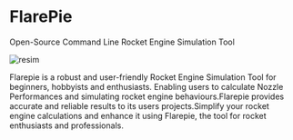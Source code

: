 # FlarePie
Open-Source Command Line Rocket Engine Simulation Tool

![resim](https://github.com/user-attachments/assets/42368d5a-335a-4464-8ed2-ac282dfb0b06)

Flarepie is a robust and user-friendly Rocket Engine Simulation Tool for beginners, hobbyists and enthusiasts. Enabling users to calculate
Nozzle Performances and simulating rocket engine behaviours.Flarepie provides accurate and reliable results to its users projects.Simplify
your rocket engine calculations and enhance it using Flarepie, the tool for rocket enthusiasts and professionals.


